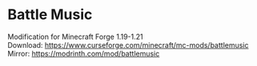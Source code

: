 # Battle Music
Modification for Minecraft Forge 1.19-1.21   
Download: https://www.curseforge.com/minecraft/mc-mods/battlemusic   
Mirror: https://modrinth.com/mod/battlemusic   
